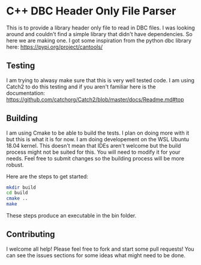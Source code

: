 # C++ DBC Header Only File Parser

This is to provide a library header only file to read in DBC files. I was looking around and couldn't
find a simple library that didn't have dependencies. So here we are making one. I got some inspiration
from the python dbc library here: https://pypi.org/project/cantools/

## Testing

I am trying to alwasy make sure that this is very well tested code. I am using Catch2 to do this
testing and if you aren't familiar here is the documentation: https://github.com/catchorg/Catch2/blob/master/docs/Readme.md#top

## Building

I am using Cmake to be able to build the tests. I plan on doing more with it but this is what it
is for now. I am doing developement on the WSL Ubuntu 18.04 kernel. This doesn't mean that IDEs aren't
welcome but the build process might not be suited for this. You will need to modify it for your
needs. Feel free to submit changes so the building process will be more robust.

Here are the steps to get started:
```bash
mkdir build
cd build
cmake ..
make
```

These steps produce an executable in the bin folder.

## Contributing

I welcome all help! Please feel free to fork and start some pull requests!
You can see the issues sections for some ideas what might need to be done.
